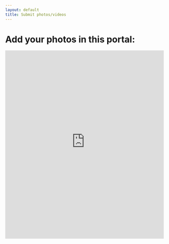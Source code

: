 ```yaml
---
layout: default
title: Submit photos/videos
---
```

# Add your photos in this portal:

<iframe src='https://350org.widencollective.com/portals/nkryeayx/DefundClimateChaos?embedded=true' width='100%' height='600' frameborder='0'></iframe>
